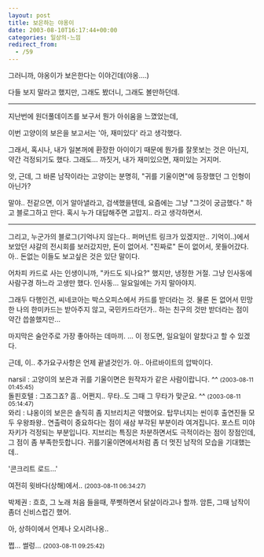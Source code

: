 ```yaml
---
layout: post
title: 보은하는 야옹이
date: 2003-08-10T16:17:44+00:00
categories: 일상의-느낌
redirect_from:
  - /59
---
```


그러니까, 야옹이가 보은한다는 이야긴데(야옹....)

다들 보지 말라고 했지만, 그래도 봤더니, 그래도 볼만하던데.

----

지난번에 원더풀데이즈를 보구서 뭔가 아쉬움을 느꼈었는데,

이번 고양이의 보은을 보고서는 '아, 재미있다' 라고 생각했다.

그래서, 혹시나, 내가 일본꺼에 환장한 아이이기 때문에 뭔가를 잘못보는 것은 아닌지, 약간 걱정되기도 했다. 그래도... 까짓거, 내가 재미있으면, 재미있는 거지머.

앗, 근데, 그 바론 남작이라는 고양이는 분명히, "귀를 기울이면"에 등장했던 그 인형이 아닌가?

말야.. 전같으면, 이거 알아낼라고, 검색했을텐데, 요즘에는 그냥 "그것이 궁금했다." 하고 블로그하고 만다. 혹시 누가 대답해주면 고맙지.. 라고 생각하면서.

---

그리고, 누군가의 블로그(기억나지 않는다.. 퍼머넌트 링크가 있겠지만.. 기억이..)에서 보았던 샤갈의 전시회를 보러갔지만, 돈이 없어서. "진짜로" 돈이 없어서, 못들어갔다. 아.. 돈없는 이들도 보고싶은 것은 있단 말이다.

어차피 카드로 사는 인생이니까, "카드도 되나요?" 했지만, 냉정한 거절. 그냥 인사동에 사람구경 하느라 고생만 했다. 인사동... 일요일에는 가지 말아야지.

그래두 다행인건, 씨네코아는 박스오피스에서 카드를 받더라는 것. 물론 돈 없어서 민망한 나의 한미카드는 받아주지 않고, 국민카드라던가.. 하는 친구의 것만 받더라는 점이 약간 씁쓸했지만...

마지막은 술안주로 가장 좋아하는 데마끼. ... 이 정도면, 일요일이 알찼다고 할 수 있겠다.

근데, 이.. 추가요구사항은 언제 끝낼것인가. 아.. 아르바이트의 압박이다.
<div id=comments>
<div class=comment>
<!--- cmt:115 --->
<!--- mail: --->
<!--- parent:0 --->
narsil : 
고양이의 보은과 귀를 기울이면은 원작자가 같은 사람이랍니다. ^^
 <small>(2003-08-11 01:45:45)</small>
</div>
<div class=comment>
<!--- cmt:116 --->
<!--- mail: --->
<!--- parent:0 --->
돌핀호텔 : 
그죠그죠?
흠.. 어쩐지.. 무타..도 그때 그 무타가 맞군요. ^^
 <small>(2003-08-11 05:14:47)</small>
</div>
<div class=comment>
<!--- cmt:117 --->
<!--- mail: --->
<!--- parent:0 --->
와리 : 
냐옹이의 보은은 솔직히 좀 지브리치곤 약했어요.
탑무너지는 씬이후 출연진들 모두 우왕좌왕..
연출력이 중요하다는 점이 새삼 부각된 부분이라 여겨집니다.
포스트 미야자키가 걱정되는 부분입니다.
지브리는 특징은 차분하면서도 극적이라는 점이 장점인데,
그 점이 좀 부족한듯합니다.
귀를기울이면에서처럼  좀 더 멋진 남작의 모습을 기대했는데..

'콘크리트 로드...'

여전히 윗바다(상해)에서..
 <small>(2003-08-11 06:34:27)</small>
</div>
<div class=comment>
<!--- cmt:118 --->
<!--- mail: --->
<!--- parent:0 --->
박제권 : 
흐흐, 그 노래 처음 들을때, 쭈삣하면서 닭살이라고나 할까. 암튼, 그때 남작이 좀더 신비스럽긴 했어.

아, 상하이에서 언제나 오시려나옹.. 

쩝... 썰렁...
 <small>(2003-08-11 09:25:42)</small>
</div>
</div>
